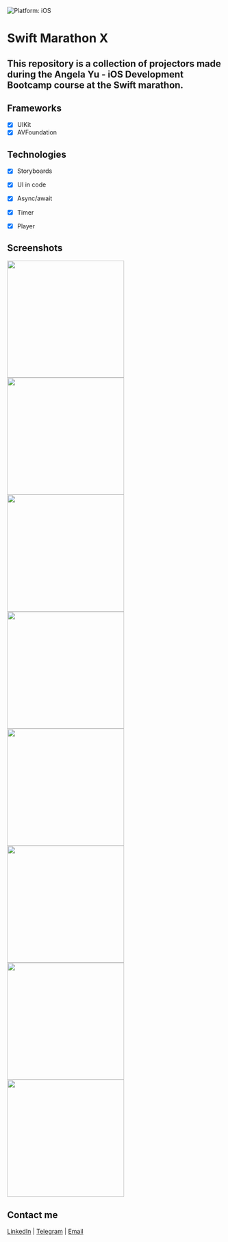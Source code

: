![Platform: iOS](https://img.shields.io/badge/Platform-iOS-green.svg)

# Swift Marathon X

## This repository is a collection of projectors made during the Angela Yu - iOS Development Bootcamp course at the Swift marathon.

## Frameworks
- [x] UIKit
- [x] AVFoundation

## Technologies
- [x] Storyboards
- [x] UI in code
- [x] Async/await
- [x] Timer
- [x] Player 


## Screenshots
 <img src="media/rich.png" width="273"/> <img src="media/magicball.png" width="273"/> <img src="media/dice.png" width="273"/> <img src="media/xylo.png" width="273"/> <img src="media/eggs.png" width="273"/> <img src="media/quiz.png" width="273"/> <img src="media/destini.png" width="273"/> <img src="media/bmi.png" width="273"/>



## Contact me
[LinkedIn](https://www.linkedin.com/in/nikita-semennikov-73a020253/ "https://www.linkedin.com/in/nikita-semennikov-73a020253/") | [Telegram](https://t.me/NikitaAndreevich10 "@NikitaAndreevich10") | [Email](mailto:semennikovna@yandex.ru "semennikovna@yandex.ru")
